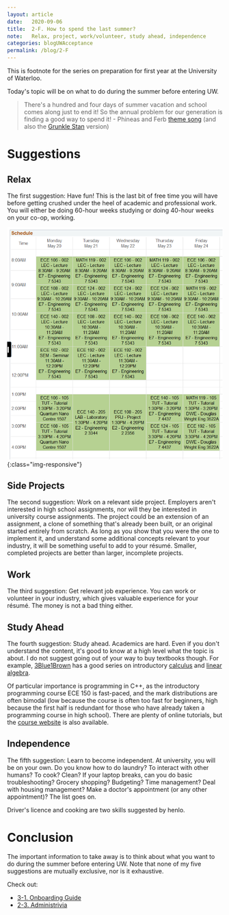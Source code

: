 ```yaml
---
layout: article
date:   2020-09-06
title:  2-F. How to spend the last summer?
note:   Relax, project, work/volunteer, study ahead, independence
categories: blogUWAcceptance
permalink: /blog/2-F
---
```

This is footnote for the series on preparation for first year at the University of Waterloo.

Today's topic will be on what to do during the summer before entering UW.

> There's a hundred and four days of summer vacation and school comes along just to end it! So the annual problem for our generation is finding a good way to spend it! - Phineas and Ferb [theme song](https://www.youtube.com/watch?v=NkQrKxTFARM) (and also the [Grunkle Stan](https://www.youtube.com/watch?v=k6_uybRbvZw) version)

# Suggestions

## Relax

The first suggestion: Have fun! This is the last bit of free time you will have before getting crushed under the heel of academic and professional work. You will either be doing 60-hour weeks studying or doing 40-hour weeks on your co-op, working.

![1B Schedule](/images/Schedule_1B.png){:class="img-responsive"}

## Side Projects

The second suggestion: Work on a relevant side project. Employers aren't interested in high school assignments, nor will they be interested in university course assignments. The project could be an extension of an assignment, a clone of something that's already been built, or an original started entirely from scratch. As long as you show that you were the one to implement it, and understand some additional concepts relevant to your industry, it will be something useful to add to your r&eacute;sum&eacute;. Smaller, completed projects are better than larger, incomplete projects.

## Work

The third suggestion: Get relevant job experience. You can work or volunteer in your industry, which gives valuable experience for your r&eacute;sum&eacute;. The money is not a bad thing either.

## Study Ahead

The fourth suggestion: Study ahead. Academics are hard. Even if you don't understand the content, it's good to know at a high level what the topic is about. I do not suggest going out of your way to buy textbooks though. For example, [3Blue1Brown](https://www.youtube.com/channel/UCYO_jab_esuFRV4b17AJtAw) has a good series on introductory [calculus](https://www.youtube.com/playlist?list=PLZHQObOWTQDMsr9K-rj53DwVRMYO3t5Yr) and [linear algebra](https://www.youtube.com/playlist?list=PLZHQObOWTQDPD3MizzM2xVFitgF8hE_ab).

Of particular importance is programming in C++, as the introductory programming course ECE 150 is fast-paced, and the mark distributions are often bimodal (low because the course is often too fast for beginners, high because the first half is redundant for those who have already taken a programming course in high school). There are plenty of online tutorials, but the [course website](https://ece.uwaterloo.ca/~ece150/) is also available.

## Independence

The fifth suggestion: Learn to become independent. At university, you will be on your own. Do you know how to do laundry? To interact with other humans? To cook? Clean? If your laptop breaks, can you do basic troubleshooting? Grocery shopping? Budgeting? Time management? Deal with housing management? Make a doctor's appointment (or any other appointment)? The list goes on.

Driver's licence and cooking are two skills suggested by henlo.

# Conclusion

The important information to take away is to think about what you want to do during the summer before entering UW. Note that none of my five suggestions are mutually exclusive, nor is it exhaustive.

Check out:

* [3-1. Onboarding Guide](/blog/3-1)
* [2-3. Administrivia](/blog/2-3)
